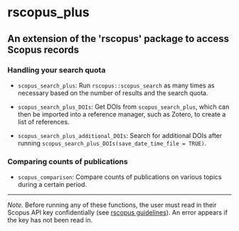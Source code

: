 
# rscopus_plus

## An extension of the 'rscopus' package to access Scopus records

### Handling your search quota

  - `scopus_search_plus`: Run `rscopus::scopus_search` as many times as necessary based on the number of results and the search quota.

  - `scopus_search_plus_DOIs`: Get DOIs from `scopus_search_plus`, which can then be imported into a reference manager, such as Zotero, to create a list of references.
  
  - `scopus_search_plus_additional_DOIs`: Search for additional DOIs after running `scopus_search_plus_DOIs(save_date_time_file = TRUE)`.

### Comparing counts of publications

- `scopus_comparison`: Compare counts of publications on various topics during a certain period.

---

*Note.* Before running any of these functions, the user must read in their Scopus API key confidentially (see [rscopus guidelines](https://cran.r-project.org/web/packages/rscopus/vignettes/api_key.html)). An error appears if the key has not been read in.
